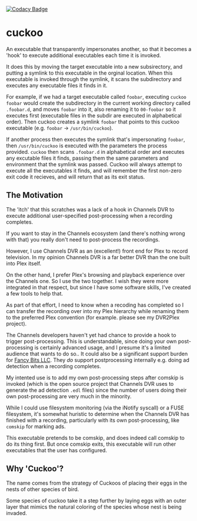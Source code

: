 [![Codacy Badge](https://app.codacy.com/project/badge/Grade/a65b6ebd6ad34c0aa668bc7eef3a0429)](https://www.codacy.com/gh/paul-chambers/cuckoo/dashboard?utm_source=github.com&amp;utm_medium=referral&amp;utm_content=paul-chambers/cuckoo&amp;utm_campaign=Badge_Grade)
# cuckoo
An executable that transparently impersonates another, so that it becomes a 'hook' to execute
additional executables each time it is invoked.

It does this by moving the target executable into a new subsirectory, and putting a symlink to
this executable in the orginal location. When this executable is invoked through the symlink, 
it scans the subdirectory and executes any executable files it finds in it.

For example, if we had a target executable called `foobar`, executing `cuckoo foobar` would
create the subdirectory in the current working directory called `.foobar.d`, and moves `foobar`
into it, also renaming it to `00-foobar` so it executes first (executable files in the subdir
are executed in alphabetical order). Then cuckoo creates a symlink `foobar` that points to this
cuckoo executable (e.g. `foobar` -> `/usr/bin/cuckoo`).

If another process then executes the symlink that's impersonating `foobar`, then `/usr/bin/cuckoo`
is executed with the parameters the process provided. `cuckoo` then scans `.foobar.d` in alphabetical
order and executes any excutable files it finds, passing them the same parameters and environment
that the symlink was passed. Cuckoo will always attempt to execute all the executables it finds,
and will remember the first non-zero exit code it recieves, and will return that as its exit
status.

## The Motivation

The 'itch' that this scratches was a lack of a hook in Channels DVR to execute additional
user-specified post-processing when a recording completes.

If you want to stay in the Channels ecosystem (and there's nothing wrong with that) you really don't
need to post-process the recordings.

However, I use Channels DVR as an (excellent!) front end for Plex to record television.
In my opinion Channels DVR is a far better DVR than the one built into Plex itself.

On the other hand, I prefer Plex's browsing and playback experience over the Channels one.
So I use the two together. I wish they were more integrated in that respect, but since I have
some software skills, I've created a few tools to help that.

As part of that effort, I need to know when a recoding has completed so I can transfer the
recording over into my Plex hierarchy while renaming them to the preferred Plex convention
(for example. please see my DVR2Plex project).

The Channels developers haven't yet had chance to provide a hook to trigger post-processing.
This is understandable, since doing your own post-processing is certainly advanced usage,
and I presume it's a limited audience that wants to do so.. It could also be a significant
support burden for [Fancy Bits LLC](https://getchannles.com).
They *do* support postprocessing internally e.g. doing ad detection when a recording completes.

My intented use is to add my own post-processing steps after comskip is invoked (which is the
open source project that Channels DVR uses to generate the ad detection `.edl` files)
since the number of users doing their own post-processing are very much in the minority.

While I could use filesystem monitoring (via the iNotify syscall) or a FUSE filesystem, it's
somewhat huristic to determine when the Channels DVR has finished with a recording, particularly
with its own post-processing, like `comskip` for marking ads.

This executable pretends to be comskip, and does indeed call comskip to do its thing first.
But once comskip exits, this executable will run other executables that the user has configured.

## Why 'Cuckoo'?

The name comes from the strategy of Cuckoos of placing their eggs in the nests of other species 
of bird.

Some species of cuckoo take it a step further by laying eggs with an outer layer that mimics
the natural coloring of the species whose nest is being invaded.
